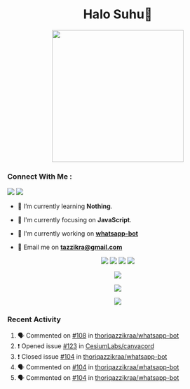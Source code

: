 <h1 align="center">Halo Suhu👋</h1>

<p align="center"><img src="https://avatars.githubusercontent.com/thoriqazzikraa" width="300" height="300"></p>

<h3 align="left">Connect With Me :</h3>
<a href="https://facebook.com/thoriqazzikra"><img src="https://img.icons8.com/color/48/000000/facebook.png"></a> <a href="https://instagram.com/thoriqazzikraa"><img src="https://img.icons8.com/fluency/48/000000/instagram-new.png"></a>

- 🌱 I’m currently learning **Nothing**.

- 👀 I'm currently focusing on **JavaScript**.

- 📝 I'm currently working on **[whatsapp-bot](https://github.com/Urbaexyz/whatsapp-bot)**

- 📩 Email me on **tazzikra@gmail.com**  


<p align="center">
  <img src="https://img.shields.io/badge/-JavaScript-black?style=flat-square&logo=javascript" />
  <img src="https://img.shields.io/badge/-Node.js-black?style=flat-square&logo=Node.js" />
  <img src="https://img.shields.io/badge/-Git-black?style=flat-square&logo=git" />
  <img src="https://img.shields.io/badge/-GitHub-black?style=flat-square&logo=github" />
</p>

<p align="center">
  <a href="https://github.com/thoriqazzikraa/whatsapp-bot"><img src="https://github-readme-stats-tazzikra-gmailcom.vercel.app/api/pin?username=thoriqazzikraa&repo=whatsapp-bot&bg_color=30,e96443,904e95&title_color=fff&text_color=fff&icon_color=fff&hide_border=true&show_owner=true&show_icons=true" /></a></p>
 
<p align="center"> 
  <img src="https://github-readme-stats-tazzikra-gmailcom.vercel.app/api?username=thoriqazzikraa&bg_color=30,e96443,904e95&title_color=fff&count_private=true&include_all_commits=false&text_color=fff&icon_color=fff&hide_border=true&show_icons=true" /></p>
  
<p align="center">
  <img src="https://github-readme-stats-tazzikra-gmailcom.vercel.app/api/top-langs?username=thoriqazzikraa&bg_color=30,e96443,904e95&title_color=fff&text_color=fff&hide_border=true&show_icons=true&layout=compact" /></p>

### Recent Activity

<!--START_SECTION:activity-->
1. 🗣 Commented on [#108](https://github.com/thoriqazzikraa/whatsapp-bot/issues/108) in [thoriqazzikraa/whatsapp-bot](https://github.com/thoriqazzikraa/whatsapp-bot)
2. ❗️ Opened issue [#123](https://github.com/CesiumLabs/canvacord/issues/123) in [CesiumLabs/canvacord](https://github.com/CesiumLabs/canvacord)
3. ❗️ Closed issue [#104](https://github.com/thoriqazzikraa/whatsapp-bot/issues/104) in [thoriqazzikraa/whatsapp-bot](https://github.com/thoriqazzikraa/whatsapp-bot)
4. 🗣 Commented on [#104](https://github.com/thoriqazzikraa/whatsapp-bot/issues/104) in [thoriqazzikraa/whatsapp-bot](https://github.com/thoriqazzikraa/whatsapp-bot)
5. 🗣 Commented on [#104](https://github.com/thoriqazzikraa/whatsapp-bot/issues/104) in [thoriqazzikraa/whatsapp-bot](https://github.com/thoriqazzikraa/whatsapp-bot)
<!--END_SECTION:activity-->

